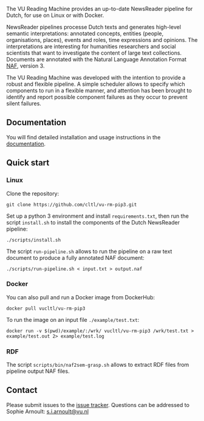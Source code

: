 The VU Reading Machine provides an up-to-date NewsReader pipeline for Dutch, for use on Linux or with Docker. 

NewsReader pipelines processe Dutch texts and generates high-level semantic interpretations: annotated concepts, entities (people, organisations, places), events and roles, time expressions and opinions. The interpretations are interesting for humanities researchers and social scientists that want to investigate the content of large text collections.
Documents are annotated with the Natural Language Annotation Format [NAF](https://github.com/newsreader/NAF), version 3.

The VU Reading Machine was developed with the intention to provide a robust and flexible pipeline. A simple scheduler allows to specify which components to run in a flexible manner, and attention has been brought to identify and report possible component failures as they occur to prevent silent failures. 

## Documentation

You will find detailed installation and usage instructions in the [documentation](https://vu-rm-pip3.readthedocs.io/en/latest/).

## Quick start
### Linux
Clone the repository:
   
    git clone https://github.com/cltl/vu-rm-pip3.git

Set up a python 3 environment and install `requirements.txt`, then run the script `install.sh` to install the components of the Dutch NewsReader pipeline: 

    ./scripts/install.sh

The script `run-pipeline.sh` allows to run the pipeline on a raw text document to produce a fully annotated NAF document:
    
    ./scripts/run-pipeline.sh < input.txt > output.naf


### Docker 
You can also pull and run a Docker image from DockerHub: 

    docker pull vucltl/vu-rm-pip3

To run the image on an input file `./example/test.txt`: 

    docker run -v $(pwd)/example/:/wrk/ vucltl/vu-rm-pip3 /wrk/test.txt > example/test.out 2> example/test.log

### RDF

The script `scripts/bin/naf2sem-grasp.sh` allows to extract RDF files from pipeline output NAF files. 

## Contact

Please submit issues to the [issue tracker](https://github.com/cltl/vu-rm-pip3/issues).
Questions can be addressed to Sophie Arnoult: s.i.arnoult@vu.nl



